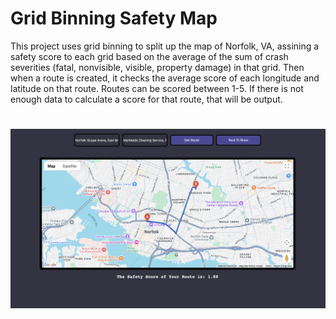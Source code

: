 # Grid Binning Safety Map
This project uses grid binning to split up the map of Norfolk, VA, assining a safety score to each grid based on the average of the sum of crash severities (fatal, nonvisible, visible, property damage) in that grid. Then when a route is created, it checks the average score of each longitude and latitude on that route. Routes can be scored between 1-5. If there is not enough data to calculate a score for that route, that will be output.
#
![Example Image](mapEx.png)

